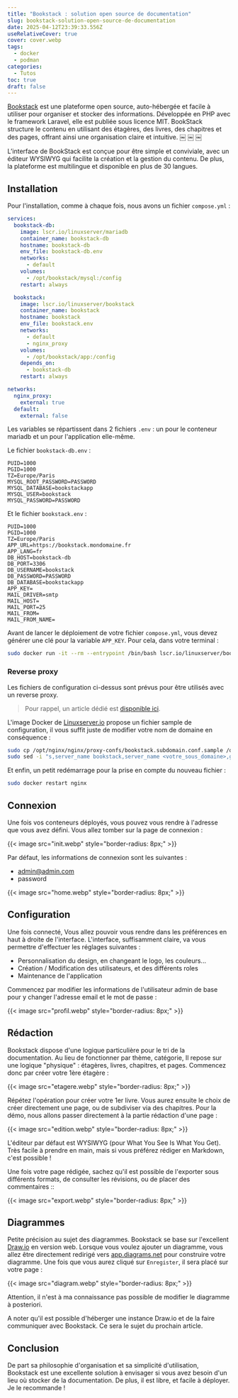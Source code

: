 ```yaml
---
title: "Bookstack : solution open source de documentation"
slug: bookstack-solution-open-source-de-documentation
date: 2025-04-12T23:39:33.556Z
useRelativeCover: true
cover: cover.webp
tags:
  - docker
  - podman
categories:
  - Tutos
toc: true
draft: false
---
```


[Bookstack](https://www.bookstackapp.com/) est une plateforme open source, auto-hébergée et facile à utiliser pour organiser et stocker des informations. Développée en PHP avec le framework Laravel, elle est publiée sous licence MIT. BookStack structure le contenu en utilisant des étagères, des livres, des chapitres et des pages, offrant ainsi une organisation claire et intuitive.  ￼ ￼ ￼

L’interface de BookStack est conçue pour être simple et conviviale, avec un éditeur WYSIWYG qui facilite la création et la gestion du contenu. De plus, la plateforme est multilingue et disponible en plus de 30 langues.

## Installation

Pour l'installation, comme à chaque fois, nous avons un fichier `compose.yml` :

```yml
services:
  bookstack-db:
    image: lscr.io/linuxserver/mariadb
    container_name: bookstack-db
    hostname: bookstack-db
    env_file: bookstack-db.env
    networks:
      - default
    volumes:
      - /opt/bookstack/mysql:/config
    restart: always

  bookstack:
    image: lscr.io/linuxserver/bookstack
    container_name: bookstack
    hostname: bookstack
    env_file: bookstack.env
    networks:
      - default
      - nginx_proxy
    volumes:
      - /opt/bookstack/app:/config
    depends_on:
      - bookstack-db
    restart: always

networks:
  nginx_proxy:
    external: true
  default:
    external: false
```

Les variables se répartissent dans 2 fichiers `.env` : un pour le conteneur mariadb et un pour l'application elle-même.

Le fichier `bookstack-db.env` :

```env
PUID=1000
PGID=1000
TZ=Europe/Paris
MYSQL_ROOT_PASSWORD=PASSWORD
MYSQL_DATABASE=bookstackapp
MYSQL_USER=bookstack
MYSQL_PASSWORD=PASSWORD
```

Et le fichier `bookstack.env` :

```env
PUID=1000
PGID=1000
TZ=Europe/Paris
APP_URL=https://bookstack.mondomaine.fr
APP_LANG=fr
DB_HOST=bookstack-db
DB_PORT=3306
DB_USERNAME=bookstack
DB_PASSWORD=PASSWORD
DB_DATABASE=bookstackapp
APP_KEY=
MAIL_DRIVER=smtp
MAIL_HOST=
MAIL_PORT=25
MAIL_FROM=
MAIL_FROM_NAME=
```

Avant de lancer le déploiement de votre fichier `compose.yml`, vous devez générer une clé pour la variable `APP_KEY`. Pour cela, dans votre terminal : 

```bash
sudo docker run -it --rm --entrypoint /bin/bash lscr.io/linuxserver/bookstack:latest appkey
```

### Reverse proxy

Les fichiers de configuration ci-dessus sont prévus pour être utilisés avec un reverse proxy.

> Pour rappel, un article dédié est [disponible ici](/posts/reverse-proxy-nginx/).

L'image Docker de [Linuxserver.io](https://docs.linuxserver.io/general/swag/) propose un fichier sample de configuration, il vous suffit juste de modifier votre nom de domaine en conséquence :

```bash
sudo cp /opt/nginx/nginx/proxy-confs/bookstack.subdomain.conf.sample /opt/nginx/nginx/proxy-confs/bookstack.subdomain.conf
sudo sed -i "s,server_name bookstack,server_name <votre_sous_domaine>,g" /opt/nginx/nginx/proxy-confs/bookstack.subdomain.conf
```

Et enfin, un petit redémarrage pour la prise en compte du nouveau fichier :

```bash
sudo docker restart nginx
```

## Connexion

Une fois vos conteneurs déployés, vous pouvez vous rendre à l'adresse que vous avez défini. Vous allez tomber sur la page de connexion :

{{< image src="init.webp" style="border-radius: 8px;" >}}

Par défaut, les informations de connexion sont les suivantes :
- admin@admin.com
- password

{{< image src="home.webp" style="border-radius: 8px;" >}}

## Configuration

Une fois connecté, Vous allez pouvoir vous rendre dans les préférences en haut à droite de l'interface. L'interface, suffisamment claire, va vous permettre d'effectuer les réglages suivantes : 

- Personnalisation du design, en changeant le logo, les couleurs...
- Création / Modification des utilisateurs, et des différents roles
- Maintenance de l'application

Commencez par modifier les informations de l'utilisateur admin de base pour y changer l'adresse email et le mot de passe :

{{< image src="profil.webp" style="border-radius: 8px;" >}}

## Rédaction

Bookstack dispose d'une logique particulière pour le tri de la documentation. Au lieu de fonctionner par thème, catégorie, Il repose sur une logique "physique" : étagères, livres, chapitres, et pages. Commencez donc par créer votre 1ère étagère :

{{< image src="etagere.webp" style="border-radius: 8px;" >}}

Répétez l'opération pour créer votre 1er livre. Vous aurez ensuite le choix de créer directement une page, ou de subdiviser via des chapitres. Pour la démo, nous allons passer directement à la partie rédaction d'une page :

{{< image src="edition.webp" style="border-radius: 8px;" >}}

L'éditeur par défaut est WYSIWYG (pour What You See Is What You Get). Très facile à prendre en main, mais si vous préférez rédiger en Markdown, c'est possible !

Une fois votre page rédigée, sachez qu'il est possible de l'exporter sous différents formats, de consulter les révisions, ou de placer des commentaires ::

{{< image src="export.webp" style="border-radius: 8px;" >}}

## Diagrammes

Petite précision au sujet des diagrammes. Bookstack se base sur l'excellent [Draw.io](https://www.drawio.com/) en version web. Lorsque vous voulez ajouter un diagramme, vous allez être directement redirigé vers [app.diagrams.net](https://app.diagrams.net) pour construire votre diagramme. Une fois que vous aurez cliqué sur `Enregister`, il sera placé sur votre page :

{{< image src="diagram.webp" style="border-radius: 8px;" >}}

Attention, il n'est à ma connaissance pas possible de modifier le diagramme à posteriori.

A noter qu'il est possible d'héberger une instance Draw.io et de la faire communiquer avec Bookstack. Ce sera le sujet du prochain article.

## Conclusion

De part sa philosophie d'organisation et sa simplicité d'utilisation, Bookstack est une excellente solution à envisager si vous avez besoin d'un lieu où stocker de la documentation. De plus, il est libre, et facile à déployer. Je le recommande !
